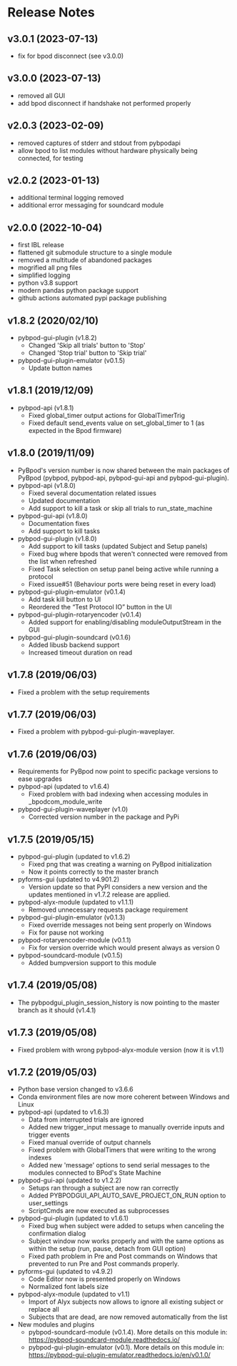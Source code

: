 # **Release Notes**
## **v3.0.1 (2023-07-13)**
- fix for bpod disconnect (see v3.0.0)

## **v3.0.0 (2023-07-13)**
- removed all GUI
- add bpod disconnect if handshake not performed properly

## **v2.0.3 (2023-02-09)**
- removed captures of stderr and stdout from pybpodapi
- allow bpod to list modules without hardware physically being connected, for testing

## v2.0.2 (2023-01-13)
- additional terminal logging removed
- additional error messaging for soundcard module

## v2.0.0 (2022-10-04)
- first IBL release
- flattened git submodule structure to a single module
- removed a multitude of abandoned packages
- mogrified all png files
- simplified logging
- python v3.8 support
- modern pandas python package support 
- github actions automated pypi package publishing

## v1.8.2 (2020/02/10)
- pybpod-gui-plugin (v1.8.2)
    - Changed 'Skip all trials' button to 'Stop'
    - Changed 'Stop trial' button to 'Skip trial'
- pybpod-gui-plugin-emulator (v0.1.5)
    - Update button names

## v1.8.1 (2019/12/09)
- pybpod-api (v1.8.1)
    - Fixed global_timer output actions for GlobalTimerTrig
    - Fixed default send_events value on set_global_timer to 1 (as expected in the Bpod firmware)

## v1.8.0 (2019/11/09)
- PyBpod's version number is now shared between the main packages of PyBpod
  (pybpod, pybpod-api, pybpod-gui-api and pybpod-gui-plugin).
- pybpod-api (v1.8.0)
    - Fixed several documentation related issues
    - Updated documentation
    - Add support to kill a task or skip all trials to run_state_machine
- pybpod-gui-api (v1.8.0)
    - Documentation fixes
    - Add support to kill tasks
- pybpod-gui-plugin (v1.8.0)
    - Add support to kill tasks (updated Subject and Setup panels)
    - Fixed bug where bpods that weren't connected were removed from the list when refreshed
    - Fixed Task selection on setup panel being active while running a protocol
    - Fixed issue#51 (Behaviour ports were being reset in every load)
- pybpod-gui-plugin-emulator (v0.1.4)
    - Add task kill button to UI
    - Reordered the “Test Protocol IO” button in the UI
- pybpod-gui-plugin-rotaryencoder (v0.1.4)
    - Added support for enabling/disabling moduleOutputStream in the GUI
- pybpod-gui-plugin-soundcard (v0.1.6)
    - Added libusb backend support
    - Increased timeout duration on read

## v1.7.8 (2019/06/03)
- Fixed a problem with the setup requirements

## v1.7.7 (2019/06/03)
- Fixed a problem with pybpod-gui-plugin-waveplayer.

## v1.7.6 (2019/06/03)
- Requirements for PyBpod now point to specific package versions to ease upgrades
- pybpod-api (updated to v1.6.4)
    - Fixed problem with bad indexing when accessing modules in _bpodcom_module_write
- pybpod-gui-plugin-waveplayer (v1.0)
    - Corrected version number in the package and PyPi

## v1.7.5 (2019/05/15)
- pybpod-gui-plugin (updated to v1.6.2)
    - Fixed png that was creating a warning on PyBpod initialization
    - Now it points correctly to the master branch
- pyforms-gui (updated to v4.901.2)
    - Version update so that PyPI considers a new version and the updates mentioned in v1.7.2 release are applied.
- pybpod-alyx-module (updated to v1.1.1)
    - Removed unnecessary requests package requirement
- pybpod-gui-plugin-emulator (v0.1.3)
    - Fixed override messages not being sent properly on Windows
    - Fix for pause not working
- pybpod-rotaryencoder-module (v0.1.1)
    - Fix for version override which would present always as version 0
- pybpod-soundcard-module (v0.1.5)
    - Added bumpversion support to this module

## v1.7.4 (2019/05/08)
- The pybpodgui_plugin_session_history is now pointing to the master branch as it should (v1.4.1)

## v1.7.3 (2019/05/08)
- Fixed problem with wrong pybpod-alyx-module version (now it is v1.1)

## v1.7.2 (2019/05/03)
- Python base version changed to v3.6.6
- Conda environment files are now more coherent between Windows and Linux
- pybpod-api (updated to v1.6.3)
    - Data from interrupted trials are ignored
    - Added new trigger_input message to manually override inputs and trigger events
    - Fixed manual override of output channels
    - Fixed problem with GlobalTimers that were writing to the wrong indexes
    - Added new 'message' options to send serial messages to the modules connected to BPod's State Machine
- pybpod-gui-api (updated to v1.2.2)
    - Setups ran through a subject are now ran correctly
    - Added PYBPODGUI_API_AUTO_SAVE_PROJECT_ON_RUN option to user_settings
    - ScriptCmds are now executed as subprocesses
- pybpod-gui-plugin (updated to v1.6.1)
    - Fixed bug when subject were added to setups when canceling the confirmation dialog
    - Subject window now works properly and with the same options as within the setup (run, pause, detach from GUI option)
    - Fixed path problem in Pre and Post commands on Windows that prevented to run Pre and Post commands properly.
- pyforms-gui (updated to v4.9.2)
    - Code Editor now is presented properly on Windows
    - Normalized font labels size
- pybpod-alyx-module (updated to v1.1)
    - Import of Alyx subjects now allows to ignore all existing subject or replace all
    - Subjects that are dead, are now removed automatically from the list
- New modules and plugins
    - pybpod-soundcard-module (v0.1.4). More details on this module in: https://pybpod-soundcard-module.readthedocs.io/
    - pybpod-gui-plugin-emulator (v0.1). More details on this module in: https://pybpod-gui-plugin-emulator.readthedocs.io/en/v0.1.0/

